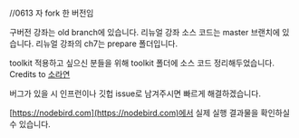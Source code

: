 \
//0613 자 fork 한 버전임

구버전 강좌는 old branch에 있습니다.
리뉴얼 강좌 소스 코드는 master 브랜치에 있습니다.
리뉴얼 강좌의 ch7는 prepare 폴더입니다.

toolkit 적용하고 싶으신 분들을 위해 toolkit 폴더에 소스 코드 정리해두었습니다.
Credits to [소라연](https://github.com/sorayeon/react-nodebird-toolkit)

버그가 있을 시 인프런이나 깃헙 issue로 남겨주시면 빠르게 해결하겠습니다.

[https://nodebird.com](https://nodebird.com)에서 실제 실행 결과물을 확인하실 수 있습니다.

